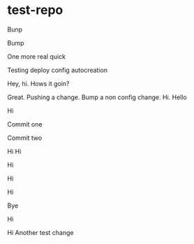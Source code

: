 # test-repo

Bunp


Bump

One more real quick

Testing deploy config autocreation

Hey, hi. Hows it goin?

Great. Pushing a change. Bump a non config change. Hi. Hello

Hi

Commit one

Commit two

Hi Hi

Hi

Hi


Hi

Bye

Hi

Hi
Another test change
